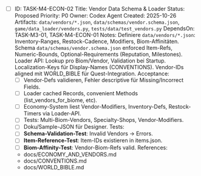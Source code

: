 - [ ] ID: TASK-M4-ECON-02
  Title: Vendor Data Schema & Loader
  Status: Proposed
  Priority: P0
  Owner: Codex Agent
  Created: 2025-10-26
  Artifacts: `data/vendors/*.json`, `data/schemas/vendor.schema.json`, `game/data_loader/vendors.py`, `tests/data/test_vendors.py`
  DependsOn: TASK-M3-01, TASK-M4-ECON-01
  Notes:
  Definiere `data/vendors/*.json`: Inventory-Ranges, Restock-Cadence, Modifiers, Biom-Affinitäten. Schema `data/schemas/vendor.schema.json` enforced Item-Refs, Numeric-Bounds, Optional-Requirements (Reputation, Milestones). Loader API: Lookup pro Biom/Vendor, Validation bei Startup. Localization-Keys für Display-Names (CONVENTIONS). Vendor-IDs aligned mit WORLD_BIBLE für Quest-Integration.
  Acceptance:
  - [ ] Vendor-Defs validieren, Fehler descriptive für Missing/Incorrect Fields.
  - [ ] Loader cached Records, convenient Methods (list_vendors_for_biome, etc).
  - [ ] Economy-System liest Vendor-Modifiers, Inventory-Defs, Restock-Timers via Loader-API.
  - [ ] Tests: Multi-Biom-Vendors, Specialty-Shops, Vendor-Modifiers.
  - [ ] Doku/Sample-JSON für Designer.
  Tests:
  - [ ] **Schema-Validation-Test**: Invalid Vendors → Errors.
  - [ ] **Item-Reference-Test**: Item-IDs existieren in items.json.
  - [ ] **Biom-Affinity-Test**: Vendor-Biom-Refs valid.
  References:
  - docs/ECONOMY_AND_VENDORS.md
  - docs/CONVENTIONS.md
  - docs/WORLD_BIBLE.md
